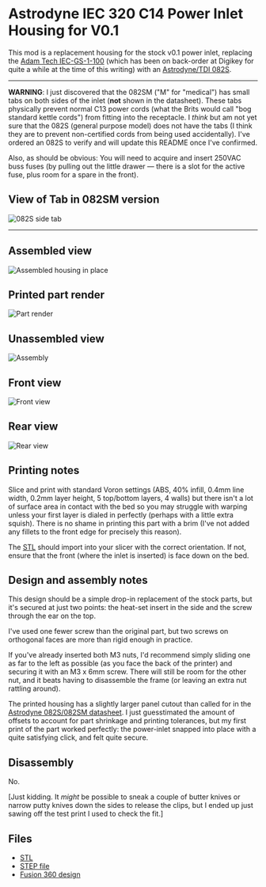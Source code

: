 # Astrodyne IEC 320 C14 Power Inlet Housing for V0.1

This mod is a replacement housing for the stock v0.1 power inlet, replacing the [Adam
Tech
IEC-GS-1-100](https://www.digikey.com/en/products/detail/adam-tech/IEC-GS-1-100/9831135)
(which has been on back-order at Digikey for quite a while at the time of
this writing) with an
[Astrodyne/TDI
082S](https://www.mouser.com/ProductDetail/Astrodyne-TDI/082S0150000?qs=eP2BKZSCXI7jG836kH3rhw%3D%3D).

-------

**WARNING**: I just discovered that the 082SM ("M" for "medical") has small tabs on both sides of
the inlet (**not** shown in the datasheet). These tabs physically prevent normal C13 power
cords (what the Brits would call "bog standard kettle cords") from fitting into the
receptacle. I _think_ but am not yet sure that the 082S (general purpose model)
does not have the tabs (I think they are to prevent non-certified
cords from being used accidentally). I've ordered an 082S to verify and will
update this README once I've confirmed.

Also, as should be obvious: You will need to acquire and insert 250VAC buss
fuses (by pulling out the little drawer &mdash; there is a slot for the active
fuse, plus room for a spare in the front).

## View of Tab in 082SM version

![082S side tab](./images/082SM-tabs.jpg)

-------

## Assembled view

![Assembled housing in place](./images/in-situ.jpg)

## Printed part render

![Part render](./images/power-inlet-astrodyne.png)

## Unassembled view

![Assembly](./images/disassembled.jpg)

## Front view

![Front view](./images/front-view.jpg)

## Rear view

![Rear view](./images/rear-view.jpg)

## Printing notes

Slice and print with standard Voron settings (ABS, 40% infill, 0.4mm line width,
0.2mm layer height, 5 top/bottom layers, 4 walls) but there isn't a lot of
surface area in contact with the bed so you may struggle with warping unless
your first layer is dialed in perfectly (perhaps with a little extra squish).
There is no shame in printing this part with a brim (I've not added any fillets
to the front edge for precisely this reason).

The [STL](./STLs/astrodyne-inlet.stl) should import into your slicer with the
correct orientation. If not, ensure that the front (where the inlet is inserted)
is face down on the bed.

## Design and assembly notes

This design should be a simple drop-in replacement of the stock parts, but it's
secured at just two points: the heat-set insert in the side and the screw
through the ear on the top. 

I've used one fewer screw than the original part, but two screws on
orthogonal faces are more than rigid enough in practice.

If you've already inserted both M3 nuts, I'd recommend simply sliding one as far
to the left as possible (as you face the back of the printer) and securing it
with an M3 x 6mm screw. There will still be room for the other nut, and it beats
having to disassemble the frame (or leaving an extra nut rattling around).

The printed housing has a slightly larger panel cutout than called for in the
[Astrodyne 082S/082SM
datasheet](https://www.mouser.com/ProductDetail/astrodyne-tdi/082sm0150000/?qs=eP2BKZSCXI4KQZVxn1eqpw%3D%3D).
I just guesstimated the amount of offsets to account for part shrinkage and
printing tolerances, but my first print of the part worked perfectly: the
power-inlet snapped into place with a quite satisfying click, and felt quite
secure.

## Disassembly

No.

[Just kidding. It _might_ be possible to sneak a couple of butter knives or
narrow putty knives down the sides to release the clips, but I ended up just
sawing off the test print I used to check the fit.]

## Files

- [STL](./STLs/astrodyne-inlet.stl)
- [STEP file](./CAD/power-inlet-astrodyne.step)
- [Fusion 360 design](./CAD/power-inlet-astrodyne.f3d)
